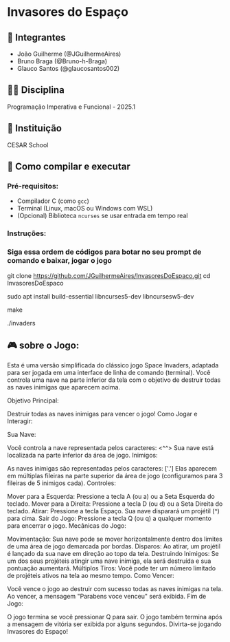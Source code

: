# Invasores do Espaço

## 👥 Integrantes
- João Guilherme (@JGuilhermeAires)
- Bruno Braga (@Bruno-h-Braga)
- Glauco Santos (@glaucosantos002)

## 🧑‍🏫 Disciplina
Programação Imperativa e Funcional - 2025.1

## 🏫 Instituição
CESAR School

## 🧰 Como compilar e executar

### Pré-requisitos:
- Compilador C (como `gcc`)
- Terminal (Linux, macOS ou Windows com WSL)
- (Opcional) Biblioteca `ncurses` se usar entrada em tempo real

### Instruções:

### Siga essa ordem de códigos para botar no seu prompt de comando e baixar, jogar o jogo 
git clone https://github.com/JGuilhermeAires/InvasoresDoEspaco.git
cd InvasoresDoEspaco

sudo apt install build-essential libncurses5-dev libncursesw5-dev

make

./invaders
   
## 🎮 sobre o Jogo:

Esta é uma versão simplificada do clássico jogo Space Invaders, adaptada para ser jogada em uma interface de linha de comando (terminal). 
Você controla uma nave na parte inferior da tela com o objetivo de destruir todas as naves inimigas que aparecem acima.

Objetivo Principal:

Destruir todas as naves inimigas para vencer o jogo!
Como Jogar e Interagir:

Sua Nave:

Você controla a nave representada pelos caracteres: <^^>
Sua nave está localizada na parte inferior da área de jogo.
Inimigos:

As naves inimigas são representadas pelos caracteres: ['.']
Elas aparecem em múltiplas fileiras na parte superior da área de jogo (configuramos para 3 fileiras de 5 inimigos cada).
Controles:

Mover para a Esquerda: Pressione a tecla A (ou a) ou a Seta Esquerda do teclado.
Mover para a Direita: Pressione a tecla D (ou d) ou a Seta Direita do teclado.
Atirar: Pressione a tecla Espaço. Sua nave disparará um projétil (^) para cima.
Sair do Jogo: Pressione a tecla Q (ou q) a qualquer momento para encerrar o jogo.
Mecânicas do Jogo:

Movimentação: Sua nave pode se mover horizontalmente dentro dos limites de uma área de jogo demarcada por bordas.
Disparos: Ao atirar, um projétil é lançado da sua nave em direção ao topo da tela.
Destruindo Inimigos: Se um dos seus projéteis atingir uma nave inimiga, ela será destruída e sua pontuação aumentará.
Múltiplos Tiros: Você pode ter um número limitado de projéteis ativos na tela ao mesmo tempo.
Como Vencer:

Você vence o jogo ao destruir com sucesso todas as naves inimigas na tela.
Ao vencer, a mensagem "Parabens voce venceu" será exibida.
Fim de Jogo:

O jogo termina se você pressionar Q para sair.
O jogo também termina após a mensagem de vitória ser exibida por alguns segundos.
Divirta-se jogando Invasores do Espaço!
